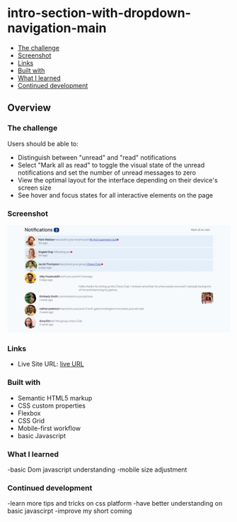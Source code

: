 # intro-section-with-dropdown-navigation-main
 - [The challenge](#The-challenge)
- [Screenshot](#Screenshot)
- [Links](#Links)
- [Built with](#Built-with)
- [What I learned](#What-I-learned)
- [Continued development](#Continued-development)



## Overview

### The challenge

Users should be able to:

- Distinguish between "unread" and "read" notifications
- Select "Mark all as read" to toggle the visual state of the unread notifications and set the number of unread messages to zero
- View the optimal layout for the interface depending on their device's screen size
- See hover and focus states for all interactive elements on the page

### Screenshot

![](./screenshot/desktop.png)



### Links

- Live Site URL: [live URL](https://intro-section-with-dropdown-01.netlify.app/)


### Built with

- Semantic HTML5 markup
- CSS custom properties
- Flexbox
- CSS Grid
- Mobile-first workflow
- basic Javascript




### What I learned


-basic Dom javascript understanding
-mobile size adjustment



### Continued development

-learn more tips and tricks on css platform
-have better understanding on basic javascirpt
-improve my short coming

